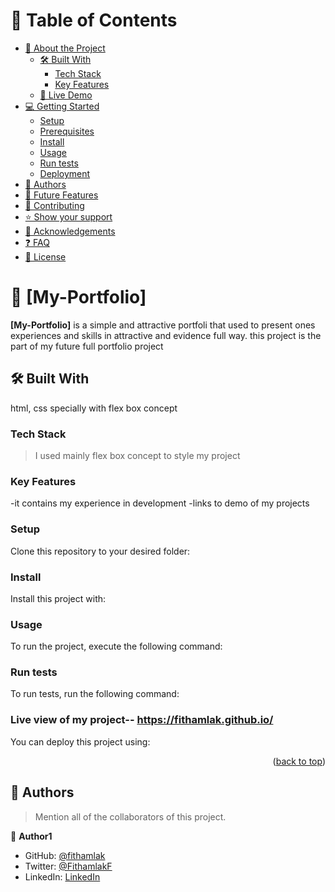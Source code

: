 
# 📗 Table of Contents

- [📖 About the Project](#about-project)
  - [🛠 Built With](#built-with)
    - [Tech Stack](#tech-stack)
    - [Key Features](#key-features)
  - [🚀 Live Demo](#live-demo)
- [💻 Getting Started](#getting-started)
  - [Setup](#setup)
  - [Prerequisites](#prerequisites)
  - [Install](#install)
  - [Usage](#usage)
  - [Run tests](#run-tests)
  - [Deployment](#triangular_flag_on_post-deployment)
- [👥 Authors](#authors)
- [🔭 Future Features](#future-features)
- [🤝 Contributing](#contributing)
- [⭐️ Show your support](#support)
- [🙏 Acknowledgements](#acknowledgements)
- [❓ FAQ](#faq)
- [📝 License](#license)

<!-- PROJECT DESCRIPTION -->

# 📖 [My-Portfolio] 

**[My-Portfolio]** is a simple and attractive portfoli that used to present ones experiences and skills 
in attractive and evidence full way. this project is the part of my future full portfolio project

## 🛠 Built With <a name="built-with"></a>
  html, css specially with flex box concept
### Tech Stack <a name="tech-stack"></a>

> I used mainly flex box concept to style my project


### Key Features <a name="key-features"></a>

-it contains my experience in development
-links to  demo of my projects




### Setup

Clone this repository to your desired folder:

<!--
Example commands:

```sh
  cd my-folder
  git clone git@github.com:myaccount/my-project.git
```
--->

### Install

Install this project with:

<!--
Example command:

```sh
  cd my-project
  npm install
```
--->

### Usage

To run the project, execute the following command:




### Run tests

To run tests, run the following command:

<!--
Example command:

```sh
  bin/rails test test/models/article_test.rb
```
--->

### Live view of my project-- https://fithamlak.github.io/

You can deploy this project using:

<!--
Example:

```sh

```
 -->

<p align="right">(<a href="#readme-top">back to top</a>)</p>

<!-- AUTHORS -->

## 👥 Authors <a name="authors"></a>

> Mention all of the collaborators of this project.



👤 **Author1**

- GitHub: [@fithamlak](https://github.com/fithamlak)
- Twitter: [@FithamlakF](https://twitter.com/Fithamlak)
- LinkedIn: [LinkedIn](https://linkedin.com/in/fithamlak-fikrie-942169225)



